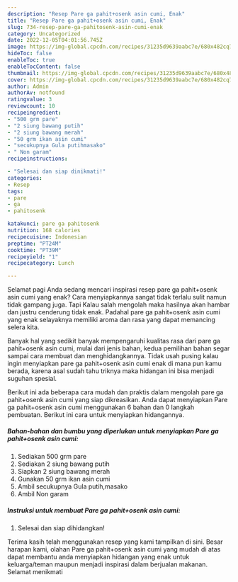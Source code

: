 ```yaml
---
description: "Resep Pare ga pahit+osenk asin cumi, Enak"
title: "Resep Pare ga pahit+osenk asin cumi, Enak"
slug: 734-resep-pare-ga-pahitosenk-asin-cumi-enak
category: Uncategorized
date: 2022-12-05T04:01:56.745Z
image: https://img-global.cpcdn.com/recipes/31235d9639aabc7e/680x482cq70/pare-ga-pahitosenk-asin-cumi-foto-resep-utama.jpg
hideToc: false
enableToc: true
enableTocContent: false
thumbnail: https://img-global.cpcdn.com/recipes/31235d9639aabc7e/680x482cq70/pare-ga-pahitosenk-asin-cumi-foto-resep-utama.jpg
cover: https://img-global.cpcdn.com/recipes/31235d9639aabc7e/680x482cq70/pare-ga-pahitosenk-asin-cumi-foto-resep-utama.jpg
author: Admin
authorAv: notfound
ratingvalue: 3
reviewcount: 10
recipeingredient:
- "500 grm pare"
- "2 siung bawang putih"
- "2 siung bawang merah"
- "50 grm ikan asin cumi"
- "secukupnya Gula putihmasako"
- " Non garam"
recipeinstructions:

- "Selesai dan siap dinikmati!"
categories:
- Resep
tags:
- pare
- ga
- pahitosenk

katakunci: pare ga pahitosenk 
nutrition: 168 calories
recipecuisine: Indonesian
preptime: "PT24M"
cooktime: "PT39M"
recipeyield: "1"
recipecategory: Lunch

---
```



Selamat pagi Anda sedang mencari inspirasi resep pare ga pahit+osenk asin cumi yang enak? Cara menyiapkannya sangat tidak terlalu sulit namun tidak gampang juga. Tapi Kalau salah mengolah maka hasilnya akan hambar dan justru cenderung tidak enak. Padahal pare ga pahit+osenk asin cumi yang enak selayaknya memiliki aroma dan rasa yang dapat memancing selera kita.




Banyak hal yang sedikit banyak mempengaruhi kualitas rasa dari pare ga pahit+osenk asin cumi, mulai dari jenis bahan, kedua pemilihan bahan segar sampai cara membuat dan menghidangkannya. Tidak usah pusing kalau ingin menyiapkan pare ga pahit+osenk asin cumi enak di mana pun kamu berada, karena asal sudah tahu triknya maka hidangan ini bisa menjadi suguhan spesial.


Berikut ini ada beberapa cara mudah dan praktis dalam mengolah pare ga pahit+osenk asin cumi yang siap dikreasikan. Anda dapat menyiapkan Pare ga pahit+osenk asin cumi menggunakan 6 bahan dan 0 langkah pembuatan. Berikut ini cara untuk menyiapkan hidangannya.

<!--inarticleads1-->

##### Bahan-bahan dan bumbu yang diperlukan untuk menyiapkan Pare ga pahit+osenk asin cumi:

1. Sediakan 500 grm pare
1. Sediakan 2 siung bawang putih
1. Siapkan 2 siung bawang merah
1. Gunakan 50 grm ikan asin cumi
1. Ambil secukupnya Gula putih,masako
1. Ambil  Non garam




<!--inarticleads2-->

##### Instruksi untuk membuat Pare ga pahit+osenk asin cumi:


1. Selesai dan siap dihidangkan!



Terima kasih telah menggunakan resep yang kami tampilkan di sini. Besar harapan kami, olahan Pare ga pahit+osenk asin cumi yang mudah di atas dapat membantu anda menyiapkan hidangan yang enak untuk keluarga/teman maupun menjadi inspirasi dalam berjualan makanan. Selamat menikmati
